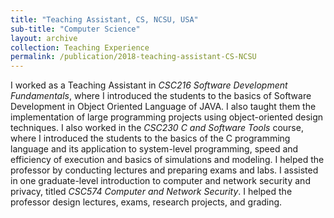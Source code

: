 ```yaml
---
title: "Teaching Assistant, CS, NCSU, USA"
sub-title: "Computer Science"
layout: archive
collection: Teaching Experience
permalink: /publication/2018-teaching-assistant-CS-NCSU
---
```


I worked as a Teaching Assistant in *CSC216 Software Development Fundamentals*, where I introduced the students to the basics of Software Development in Object Oriented Language of JAVA. I also taught them the implementation of large programming projects using object-oriented design techniques. I also worked in the *CSC230 C and Software Tools* course, where I introduced the students to the basics of the C programming language and its application to system-level programming, speed and efficiency of execution and basics of simulations and modeling. I helped the professor by conducting lectures and preparing exams and labs. I assisted in one graduate-level introduction to computer and network security and privacy, titled *CSC574 Computer and Network Security*. I helped the professor design lectures, exams, research projects, and grading. 

